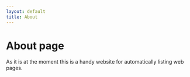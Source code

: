 ```yaml
---
layout: default
title: About
---
```

# About page

As it is at the moment this is a handy website for automatically listing web pages. 
